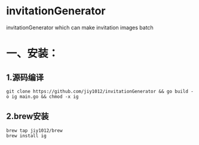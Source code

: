 # invitationGenerator
invitationGenerator which can make invitation images batch

# 一、安装：

## 1.源码编译
```
git clone https://github.com/jiy1012/invitationGenerator && go build -o ig main.go && chmod -x ig
```
## 2.brew安装
```
brew tap jiy1012/brew
brew install ig
```
